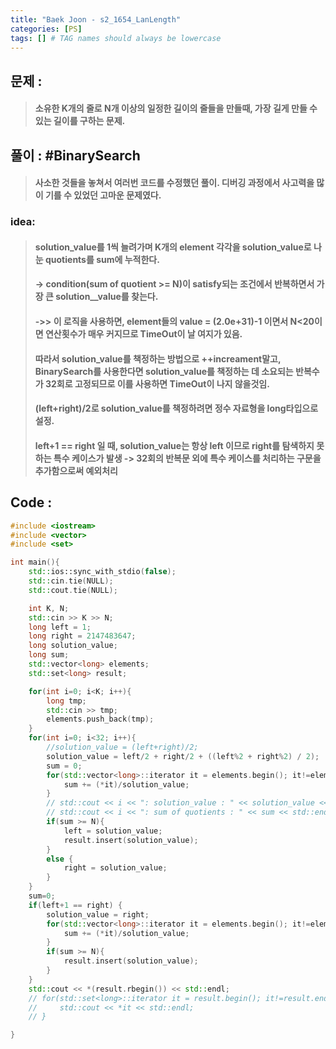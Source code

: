 ```yaml
---
title: "Baek Joon - s2_1654_LanLength"
categories: [PS]
tags: [] # TAG names should always be lowercase
---
```

## 문제 :
> #### 소유한 K개의 줄로 N개 이상의 일정한 길이의 줄들을 만들때, 가장 길게 만들 수 있는 길이를 구하는 문제.

## 풀이 : #BinarySearch
> #### 사소한 것들을 놓쳐서 여러번 코드를 수정했던 풀이. 디버깅 과정에서 사고력을 많이 기를 수 있었던 고마운 문제였다.

### idea:
> #### solution_value를 1씩 늘려가며 K개의 element 각각을 solution_value로 나눈 quotients를 sum에 누적한다.
> #### -> condition(sum of quotient >= N)이 satisfy되는 조건에서 반복하면서 가장 큰 solution__value를 찾는다.
> #### ->> 이 로직을 사용하면, element들의 value = (2.0e+31)-1 이면서 N<20이면 연산횟수가 매우 커지므로 TimeOut이 날 여지가 있음.
> #### 따라서 solution_value를 책정하는 방법으로 ++increament말고, BinarySearch를 사용한다면 solution_value를 책정하는 데 소요되는 반복수가 32회로 고정되므로 이를 사용하면 TimeOut이 나지 않을것임.
> #### (left+right)/2로 solution_value를 책정하려면 정수 자료형을 long타입으로 설정. 
> #### left+1 == right 일 때, solution_value는 항상 left 이므로 right를 탐색하지 못하는 특수 케이스가 발생 -> 32회의 반복문 외에 특수 케이스를 처리하는 구문을 추가함으로써 예외처리


## Code :
```cpp
#include <iostream>
#include <vector>
#include <set>

int main(){
    std::ios::sync_with_stdio(false);
    std::cin.tie(NULL);
    std::cout.tie(NULL);

    int K, N;
    std::cin >> K >> N;
    long left = 1;
    long right = 2147483647;
    long solution_value;
    long sum;
    std::vector<long> elements;
    std::set<long> result;

    for(int i=0; i<K; i++){
        long tmp;
        std::cin >> tmp;
        elements.push_back(tmp);
    }
    for(int i=0; i<32; i++){
        //solution_value = (left+right)/2;
        solution_value = left/2 + right/2 + ((left%2 + right%2) / 2);
        sum = 0;
        for(std::vector<long>::iterator it = elements.begin(); it!=elements.end(); it++){
            sum += (*it)/solution_value;
        }
        // std::cout << i << ": solution_value : " << solution_value << std::endl;
        // std::cout << i << ": sum of quotients : " << sum << std::endl;
        if(sum >= N){
            left = solution_value;
            result.insert(solution_value);
        }
        else {
            right = solution_value;
        }
    }
    sum=0;
    if(left+1 == right) {
        solution_value = right;
        for(std::vector<long>::iterator it = elements.begin(); it!=elements.end(); it++){
            sum += (*it)/solution_value;
        }
        if(sum >= N){
            result.insert(solution_value);
        }
    }
    std::cout << *(result.rbegin()) << std::endl;
    // for(std::set<long>::iterator it = result.begin(); it!=result.end(); it++){
    //     std::cout << *it << std::endl;
    // }

}
```

